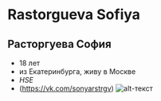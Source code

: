 # Rastorgueva Sofiya
## Расторгуева София 

* 18 лет 
* из Екатеринбурга, живу в Москве
* *HSE*
* (https://vk.com/sonyarstrgv)
![alt-текст](https://pp.userapi.com/c639330/v639330909/19838/39Wql5Br5Bg.jpg)

